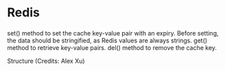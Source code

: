 # Redis

###

set() method to set the cache key-value pair with an expiry. Before setting, the data should be stringified, as Redis values are always strings.
get() method to retrieve key-value pairs.
del() method to remove the cache key.

Structure (Credits: Alex Xu)
